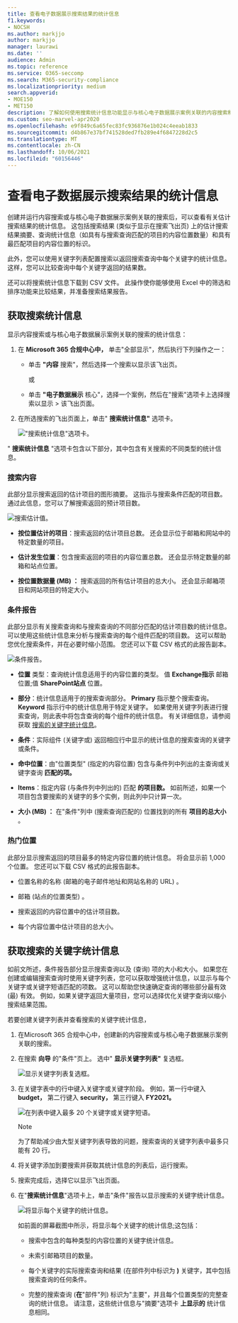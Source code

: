 ```yaml
---
title: 查看电子数据展示搜索结果的统计信息
f1.keywords:
- NOCSH
ms.author: markjjo
author: markjjo
manager: laurawi
ms.date: ''
audience: Admin
ms.topic: reference
ms.service: O365-seccomp
ms.search: M365-security-compliance
ms.localizationpriority: medium
search.appverid:
- MOE150
- MET150
description: 了解如何使用搜索统计信息功能显示与核心电子数据展示案例关联的内容搜索和搜索的统计信息Microsoft 365 合规中心。
ms.custom: seo-marvel-apr2020
ms.openlocfilehash: e9f849c6a65fec83fc936876e1b024c4eeab1833
ms.sourcegitcommit: d4b867e37bf741528ded7fb289e4f6847228d2c5
ms.translationtype: MT
ms.contentlocale: zh-CN
ms.lasthandoff: 10/06/2021
ms.locfileid: "60156446"
---
```

# <a name="view-statistics-for-ediscovery-search-results"></a>查看电子数据展示搜索结果的统计信息

创建并运行内容搜索或与核心电子数据展示案例关联的搜索后，可以查看有关估计搜索结果的统计信息。 这包括搜索结果 (类似于显示在搜索飞出页) 上的估计搜索结果摘要、查询统计信息（如具有与搜索查询匹配的项目的内容位置数量）和具有最匹配项目的内容位置的标识。
  
此外，您可以使用关键字列表配置搜索以返回搜索查询中每个关键字的统计信息。 这样，您可以比较查询中每个关键字返回的结果数。
  
还可以将搜索统计信息下载到 CSV 文件。 此操作使你能够使用 Excel 中的筛选和排序功能来比较结果，并准备搜索结果报告。
  
## <a name="get-statistics-for-searches"></a>获取搜索统计信息

显示内容搜索或与核心电子数据展示案例关联的搜索的统计信息：
  
1. 在 **Microsoft 365 合规中心中，** 单击"全部显示"，然后执行下列操作之一：

   - 单击 **"内容** 搜索"，然后选择一个搜索以显示该飞出页。

     或

   - 单击 **"电子数据展示** 核心"，选择一个案例，然后在"搜索"选项卡上选择搜索以显示  >  该飞出页面。 

2. 在所选搜索的飞出页面上，单击" **搜索统计信息"** 选项卡。
  
   !["搜索统计信息"选项卡。](../media/SearchStatistics1.png)

" **搜索统计信息** "选项卡包含以下部分，其中包含有关搜索的不同类型的统计信息。

### <a name="search-content"></a>搜索内容

此部分显示搜索返回的估计项目的图形摘要。 这指示与搜索条件匹配的项目数。 通过此信息，您可以了解搜索返回的预计项目数。

![搜索估计值。](../media/SearchContentReport.png)

- **按位置估计的项目**：搜索返回的估计项目总数。 还会显示位于邮箱和网站中的特定数量的项目。

- **估计发生位置**：包含搜索返回的项目的内容位置总数。 还会显示特定数量的邮箱和站点位置。

- **按位置数据量 (MB) ：** 搜索返回的所有估计项目的总大小。 还会显示邮箱项目和网站项目的特定大小。

### <a name="condition-report"></a>条件报告

此部分显示有关搜索查询和与搜索查询的不同部分匹配的估计项目数的统计信息。 可以使用这些统计信息来分析与搜索查询的每个组件匹配的项目数。 这可以帮助您优化搜索条件，并在必要时缩小范围。 您还可以下载 CSV 格式的此报告副本。

![条件报告。](../media/SearchContentReportNoKeywordList.png)

- **位置** 类型：查询统计信息适用于的内容位置的类型。 值 **Exchange指示** 邮箱位置;值 **SharePoint站点** 位置。

- **部分**：统计信息适用于的搜索查询部分。 **Primary** 指示整个搜索查询。 **Keyword** 指示行中的统计信息用于特定关键字。 如果使用关键字列表进行搜索查询，则此表中将包含查询的每个组件的统计信息。 有关详细信息，请参阅获取 [搜索的关键字统计信息](#get-keyword-statistics-for-searches)。

- **条件**：实际组件 (关键字或) 返回相应行中显示的统计信息的搜索查询的关键字或条件。

- **命中位置**：由"位置类型" (指定的内容位置) 包含与条件列中列出的主查询或关键字查询 **匹配的项。**

- **Items**：指定内容 (与条件列中列出的) 匹配 **的项目数。** 如前所述，如果一个项目包含要搜索的关键字的多个实例，则此列中只计算一次。

- **大小 (MB) ：** 在"条件"列中 (搜索查询匹配的) 位置找到的所有 **项目的总大小** 。

### <a name="top-locations"></a>热门位置

此部分显示搜索返回的项目最多的特定内容位置的统计信息。 将会显示前 1,000 个位置。 您还可以下载 CSV 格式的此报告副本。

- 位置名称的名称 (邮箱的电子邮件地址和网站名称的 URL) 。

- 邮箱 (站点的位置类型) 。

- 搜索返回的内容位置中的估计项目数。

- 每个内容位置中估计项目的总大小。

## <a name="get-keyword-statistics-for-searches"></a>获取搜索的关键字统计信息

如前文所述，条件报告部分显示搜索查询以及 (查询) 项的大小和大小。 如果您在创建或编辑搜索查询时使用关键字列表，您可以获取增强统计信息，以显示与每个关键字或关键字短语匹配的项数。 这可以帮助您快速确定查询的哪些部分最有效 (最) 有效。 例如，如果关键字返回大量项目，您可以选择优化关键字查询以缩小搜索结果范围。

若要创建关键字列表并查看搜索的关键字统计信息，
  
1. 在Microsoft 365 合规中心中，创建新的内容搜索或与核心电子数据展示案例关联的搜索。

2. 在搜索 **向导** 的"条件"页上。 选中" **显示关键字列表"** 复选框。

   ![显示关键字列表复选框。](../media/SearchKeywordsList1.png)

3. 在关键字表中的行中键入关键字或关键字阶段。 例如，第一行中键入 **budget，** 第二行键入 **security，** 第三行键入 **FY2021。**

   ![在列表中键入最多 20 个关键字或关键字短语。](../media/SearchKeywordsList2.png)

   > [!NOTE]
   > 为了帮助减少由大型关键字列表导致的问题，搜索查询的关键字列表中最多只能有 20 行。

4. 将关键字添加到要搜索并获取其统计信息的列表后，运行搜索。

5. 搜索完成后，选择它以显示飞出页面。

6. 在"**搜索统计信息**"选项卡上，单击"条件"报告以显示搜索的关键字统计信息。

    ![将显示每个关键字的统计信息。](../media/SearchKeywordsList3.png)
  
    如前面的屏幕截图中所示，将显示每个关键字的统计信息;这包括：

    - 搜索中包含的每种类型的内容位置的关键字统计信息。

    - 未索引邮箱项目的数量。

    - 每个关键字的实际搜索查询和结果 (在部件列中标识为 **)** 关键字，其中包括搜索查询的任何条件。

    - 完整的搜索查询 (**在**"部件"列) 标识为"主要"，并且每个位置类型的完整查询的统计信息。 请注意，这些统计信息与"摘要"选项卡 **上显示的** 统计信息相同。
